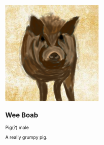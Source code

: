 ![Illustration of Wee Boab](../images/Wee%20Boab.png)

## Wee Boab

Pig(?) male


A really grumpy pig.
